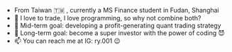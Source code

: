 - From Taiwan 🇹🇼 , currently a MS Finance student in Fudan, Shanghai
- 💞️ I love to trade, I love programming, so why not combine both?
- 🚩 Mid-term goal: developing a profit-generating quant trading strategy
- 🚩 Long-term goal: become a super investor with the power of coding 😈
- 📫 You can reach me at IG: ry.001 😉

<!---
ryk001/ryk001 is a ✨ special ✨ repository because its `README.md` (this file) appears on your GitHub profile.
You can click the Preview link to take a look at your changes.
--->
